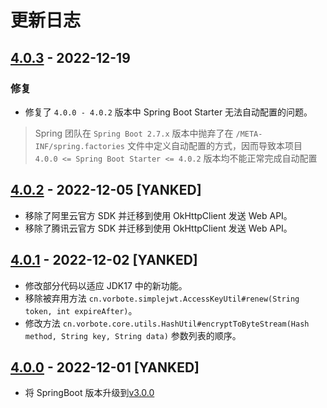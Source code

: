 # 更新日志

## [4.0.3](https://github.com/zihluwang/vorbote-framework/releases/tag/v4.0.3) - 2022-12-19

### 修复

- 修复了 `4.0.0 - 4.0.2` 版本中 Spring Boot Starter 无法自动配置的问题。

> Spring 团队在 `Spring Boot 2.7.x` 版本中抛弃了在 `/META-INF/spring.factories` 文件中定义自动配置的方式，因而导致本项目 `4.0.0
> <= Spring Boot Starter <= 4.0.2` 版本均不能正常完成自动配置

## [4.0.2](https://github.com/zihluwang/vorbote-framework/releases/tag/v4.0.2) - 2022-12-05 [YANKED]

- 移除了阿里云官方 SDK 并迁移到使用 OkHttpClient 发送 Web API。
- 移除了腾讯云官方 SDK 并迁移到使用 OkHttpClient 发送 Web API。

## [4.0.1](https://github.com/zihluwang/vorbote-framework/releases/tag/v4.0.1) - 2022-12-02 [YANKED]

- 修改部分代码以适应 JDK17 中的新功能。
- 移除被弃用方法 `cn.vorbote.simplejwt.AccessKeyUtil#renew(String token, int expireAfter)`。
- 修改方法 `cn.vorbote.core.utils.HashUtil#encryptToByteStream(Hash method, String key, String data)` 参数列表的顺序。

## [4.0.0](https://github.com/zihluwang/vorbote-framework/releases/tag/v4.0.0) - 2022-12-01 [YANKED]

- 将 SpringBoot 版本升级到[v3.0.0](https://github.com/spring-projects/spring-boot/releases/tag/v3.0.0)



